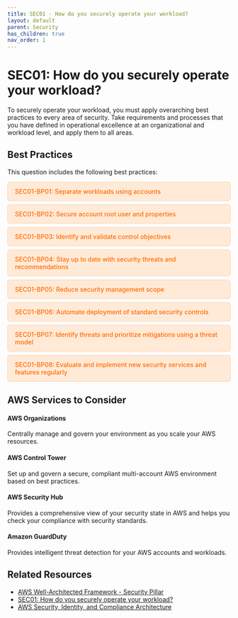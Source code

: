 ```yaml
---
title: SEC01 - How do you securely operate your workload?
layout: default
parent: Security
has_children: true
nav_order: 1
---
```


<div class="pillar-header">
  <h1>SEC01: How do you securely operate your workload?</h1>
  <p>To securely operate your workload, you must apply overarching best practices to every area of security. Take requirements and processes that you have defined in operational excellence at an organizational and workload level, and apply them to all areas.</p>
</div>

## Best Practices

This question includes the following best practices:

<div class="best-practices-list">
  <ul>
    <li><a href="./SEC01-BP01.html">SEC01-BP01: Separate workloads using accounts</a></li>
    <li><a href="./SEC01-BP02.html">SEC01-BP02: Secure account root user and properties</a></li>
    <li><a href="./SEC01-BP03.html">SEC01-BP03: Identify and validate control objectives</a></li>
    <li><a href="./SEC01-BP04.html">SEC01-BP04: Stay up to date with security threats and recommendations</a></li>
    <li><a href="./SEC01-BP05.html">SEC01-BP05: Reduce security management scope</a></li>
    <li><a href="./SEC01-BP06.html">SEC01-BP06: Automate deployment of standard security controls</a></li>
    <li><a href="./SEC01-BP07.html">SEC01-BP07: Identify threats and prioritize mitigations using a threat model</a></li>
    <li><a href="./SEC01-BP08.html">SEC01-BP08: Evaluate and implement new security services and features regularly</a></li>
  </ul>
</div>

## AWS Services to Consider

<div class="aws-service">
  <div class="aws-service-content">
    <h4>AWS Organizations</h4>
    <p>Centrally manage and govern your environment as you scale your AWS resources.</p>
  </div>
</div>

<div class="aws-service">
  <div class="aws-service-content">
    <h4>AWS Control Tower</h4>
    <p>Set up and govern a secure, compliant multi-account AWS environment based on best practices.</p>
  </div>
</div>

<div class="aws-service">
  <div class="aws-service-content">
    <h4>AWS Security Hub</h4>
    <p>Provides a comprehensive view of your security state in AWS and helps you check your compliance with security standards.</p>
  </div>
</div>

<div class="aws-service">
  <div class="aws-service-content">
    <h4>Amazon GuardDuty</h4>
    <p>Provides intelligent threat detection for your AWS accounts and workloads.</p>
  </div>
</div>

<div class="related-resources">
  <h2>Related Resources</h2>
  <ul>
    <li><a href="https://docs.aws.amazon.com/wellarchitected/latest/security-pillar/welcome.html">AWS Well-Architected Framework - Security Pillar</a></li>
    <li><a href="https://docs.aws.amazon.com/wellarchitected/latest/framework/sec-01.html">SEC01: How do you securely operate your workload?</a></li>
    <li><a href="https://aws.amazon.com/architecture/security-identity-compliance/">AWS Security, Identity, and Compliance Architecture</a></li>
  </ul>
</div>

<style>
.best-practices-list ul {
  list-style-type: none;
  padding-left: 0;
}

.best-practices-list li {
  background-color: #ffead7;
  margin-bottom: 0.5rem;
  border-radius: 5px;
  border: 1px solid #ffcca5;
}

.best-practices-list li a {
  display: block;
  padding: 0.75rem 1rem;
  color: #ff6a00;
  text-decoration: none;
  font-weight: 500;
}

.best-practices-list li a:hover {
  background-color: #ffcca5;
  border-radius: 4px;
}
</style>

